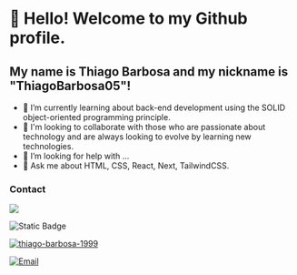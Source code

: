 # 👋 Hello! Welcome to my Github profile.
## My name is Thiago Barbosa and my nickname is "ThiagoBarbosa05"!



- 🌱 I’m currently learning about back-end development using the SOLID object-oriented programming principle.
- 👯 I'm looking to collaborate with those who are passionate about technology and are always looking to evolve by learning new technologies.
- 🤔 I’m looking for help with ...
- 💬 Ask me about HTML, CSS, React, Next, TailwindCSS.

### Contact

[<img src="https://img.shields.io/badge/thiago-barbosa?&logo=linkedin&logoColor=white" />](https://www.linkedin.com/in/thiago-barbosa1999/)

![Static Badge](https://img.shields.io/badge/thiagobarbosa1999-0?style=social&logo=linkedin&logoColor=white&labelColor=blue&color=blue)


[![thiago-barbosa-1999](https://img.shields.io/badge/LinkedIn-Profile-blue?style=flat-square&logo=linkedin&logoColor=white)](https://www.linkedin.com/in/thiago-barbosa1999/)

[![Email](https://img.shields.io/badge/Email-Enviar%20mensagem-yello?style=flat-square&logo=gmail&logoColor=white)](thiago:thiagon16@hotmail.com)
